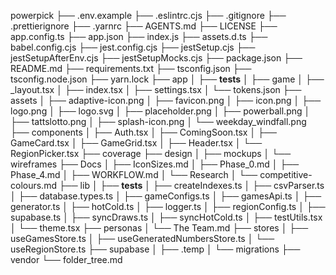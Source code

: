 powerpick
├── .env.example
├── .eslintrc.cjs
├── .gitignore
├── .prettierignore
├── .yarnrc
├── AGENTS.md
├── LICENSE
├── app.config.ts
├── app.json
├── index.js
├── assets.d.ts
├── babel.config.cjs
├── jest.config.cjs
├── jestSetup.cjs
├── jestSetupAfterEnv.cjs
├── jestSetupMocks.cjs
├── package.json
├── README.md
├── requirements.txt
├── tsconfig.json
├── tsconfig.node.json
├── yarn.lock
├── app
│ ├── **tests**
│ ├── game
│ ├── \_layout.tsx
│ ├── index.tsx
│ ├── settings.tsx
│ └── tokens.json
├── assets
│ ├── adaptive-icon.png
│ ├── favicon.png
│ ├── icon.png
│ ├── logo.png
│ ├── logo.svg
│ ├── placeholder.png
│ ├── powerball.png
│ ├── tattslotto.png
│ ├── splash-icon.png
│ └── weekday_windfall.png
├── components
│ ├── Auth.tsx
│ ├── ComingSoon.tsx
│ ├── GameCard.tsx
│ ├── GameGrid.tsx
│ ├── Header.tsx
│ └── RegionPicker.tsx
├── coverage
├── design
│ ├── mockups
│ └── wireframes
├── Docs
│ ├── IconSizes.md
│ ├── Phase_0.md
│ ├── Phase_4.md
│ ├── WORKFLOW.md
│ └── Research
│ └── competitive-colours.md
├── lib
│ ├── **tests**
│ ├── createIndexes.ts
│ ├── csvParser.ts
│ ├── database.types.ts
│ ├── gameConfigs.ts
│ ├── gamesApi.ts
│ ├── generator.ts
│ ├── hotCold.ts
│ ├── logger.ts
│ ├── regionConfig.ts
│ ├── supabase.ts
│ ├── syncDraws.ts
│ ├── syncHotCold.ts
│ ├── testUtils.tsx
│ └── theme.tsx
├── personas
│ └── The Team.md
├── stores
│ ├── useGamesStore.ts
│ ├── useGeneratedNumbersStore.ts
│ └── useRegionStore.ts
├── supabase
│ ├── .temp
│ └── migrations
├── vendor
└── folder_tree.md
